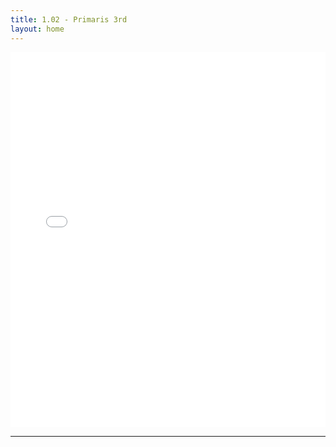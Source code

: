 ```yaml
---
title: 1.02 - Primaris 3rd
layout: home
---
```


<iframe 
  src="./whahaah.pdf#toolbar=0&navpanes=0&scrollbar=0" 
  width="100%" 
  height="600px" 
  style="border: none;"
>
  <p>Your browser doesn't support PDFs. <a href="./whahaah.pdf">Download it instead.</a></p>
</iframe>

----

[Just the Docs]: https://just-the-docs.github.io/just-the-docs/
[GitHub Pages]: https://docs.github.com/en/pages
[README]: https://github.com/just-the-docs/just-the-docs-template/blob/main/README.md
[Jekyll]: https://jekyllrb.com
[GitHub Pages / Actions workflow]: https://github.blog/changelog/2022-07-27-github-pages-custom-github-actions-workflows-beta/
[use this template]: https://github.com/just-the-docs/just-the-docs-template/generate
